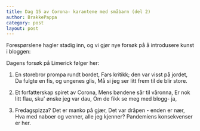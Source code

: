 ```yaml
---
title: Dag 15 av Corona- karantene med småbarn (del 2)
author: BrakkePappa
category: post
layout: post
---
```


Forespørslene hagler stadig inn, og vi gjør nye forsøk på å introdusere kunst i bloggen:

Dagens forsøk på Limerick følger her: 

1. En storebror prompa rundt bordet,
Fars kritikk; den var visst på jordet,
Da fulgte en fis, og ungenes glis,
Må si jeg ser litt frem til de blir store.

2. Et forfatterskap spiret av Corona,
Mens bøndene sår til våronna,
Er nok litt flau, sku' ønske jeg var dau,
Om de fikk se meg med blogg- ja,

3. Fredagspizza? Det er manko på gjær,
Det var dråpen - enden er nær,
Hva med naboer og venner, alle jeg kjenner?
Pandemiens konsekvenser er her.
